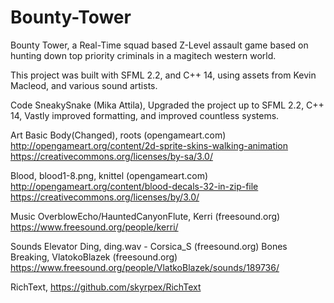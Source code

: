 # Bounty-Tower
Bounty Tower, a Real-Time squad based Z-Level assault game based on hunting down top priority criminals in a magitech western world.

This project was built with SFML 2.2, and C++ 14, using assets from Kevin Macleod, and various sound artists.

Code
SneakySnake (Mika Attila), Upgraded the project up to SFML 2.2, C++ 14, Vastly improved formatting, and improved countless systems.

Art
Basic Body(Changed), roots (opengameart.com) http://opengameart.org/content/2d-sprite-skins-walking-animation
https://creativecommons.org/licenses/by-sa/3.0/

Blood, blood1-8.png, knittel (opengameart.com) http://opengameart.org/content/blood-decals-32-in-zip-file
https://creativecommons.org/licenses/by/3.0/

Music
OverblowEcho/HauntedCanyonFlute, Kerri (freesound.org) https://www.freesound.org/people/kerri/

Sounds
Elevator Ding, ding.wav - Corsica_S (freesound.org)
Bones Breaking, VlatokoBlazek (freesound.org) https://www.freesound.org/people/VlatkoBlazek/sounds/189736/

RichText, https://github.com/skyrpex/RichText
